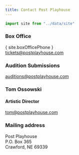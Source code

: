 ```yaml
---
title: Contact Post Playhouse
---
```


```js exec
import site from "../data/site"
```

### Box Office

{ site.boxOfficePhone }  
[tickets@postplayhouse.com](mailto:tickets@postplayhouse.com)

### Audition Submissions

[auditions@postplayhouse.com](mailto:auditions@postplayhouse.com)

### Tom Ossowski

#### Artistic Director

[tom@postplayhouse.com](mailto:tom@postplayhouse.com)

### Mailing address

Post Playhouse  
P.O. Box 365  
Crawford, NE 69339
